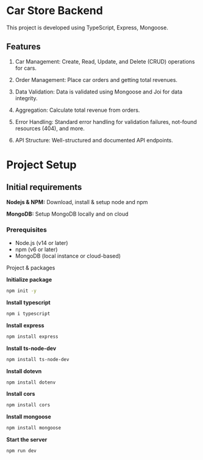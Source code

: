 # Car Store Backend

This project is developed using TypeScript, Express, Mongoose.

## Features

1. Car Management: Create, Read, Update, and Delete (CRUD) operations for cars.

2. Order Management: Place car orders and getting total revenues.

3. Data Validation: Data is validated using Mongoose and Joi for data integrity.

4. Aggregation: Calculate total revenue from orders.

5. Error Handling: Standard error handling for validation failures, not-found resources (404), and more.

6. API Structure: Well-structured and documented API endpoints.

# Project Setup

## Initial requirements

**Nodejs & NPM:** Download, install & setup node and npm

**MongoDB:** Setup MongoDB locally and on cloud

### Prerequisites

- Node.js (v14 or later)
- npm (v6 or later)
- MongoDB (local instance or cloud-based)

Project & packages

**Initialize package**

```bash
npm init -y
```

**Install typescript**

```bash
npm i typescript
```

**Install express**

```bash
npm install express
```

**Install ts-node-dev**

```bash
npm install ts-node-dev
```

**Install dotevn**

```bash
npm install dotenv
```

**Install cors**

```bash
npm install cors
```

**Install mongoose**

```bash
npm install mongoose
```

**Start the server**

```bash
npm run dev
```
